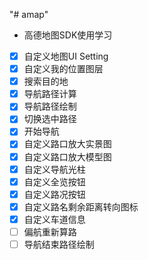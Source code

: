 "# amap" 

- 高德地图SDK使用学习
- [x] 自定义地图UI Setting
- [x] 自定义我的位置图层
- [x] 搜索目的地
- [x] 导航路径计算
- [x] 导航路径绘制
- [x] 切换选中路径
- [x] 开始导航
- [x] 自定义路口放大实景图
- [x] 自定义路口放大模型图
- [x] 自定义导航光柱
- [x] 自定义全览按钮
- [x] 自定义路况按钮
- [x] 自定义路名剩余距离转向图标
- [x] 自定义车道信息
- [ ] 偏航重新算路
- [ ] 导航结束路径绘制